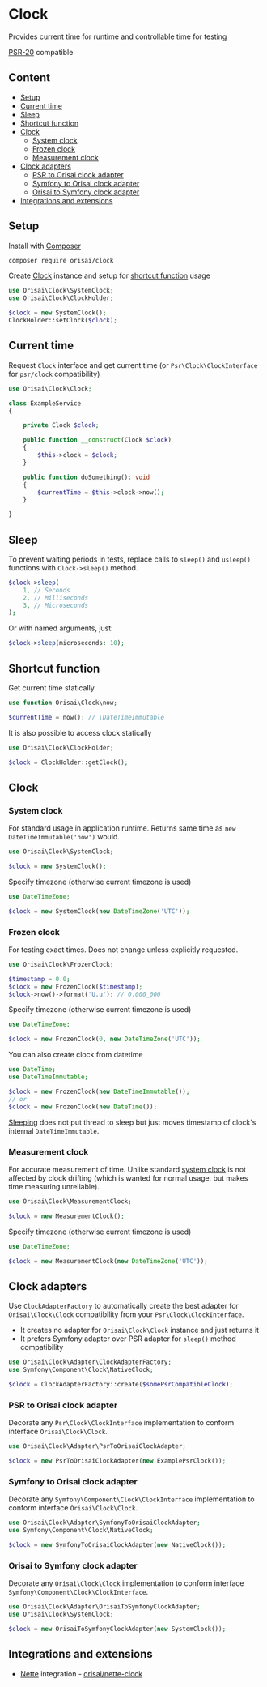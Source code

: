 # Clock

Provides current time for runtime and controllable time for testing

[PSR-20](https://www.php-fig.org/psr/psr-20/) compatible

## Content

- [Setup](#setup)
- [Current time](#current-time)
- [Sleep](#sleep)
- [Shortcut function](#shortcut-function)
- [Clock](#clock-1)
	- [System clock](#system-clock)
	- [Frozen clock](#frozen-clock)
	- [Measurement clock](#measurement-clock)
- [Clock adapters](#clock-adapters)
	- [PSR to Orisai clock adapter](#psr-to-orisai-clock-adapter)
	- [Symfony to Orisai clock adapter](#symfony-to-orisai-clock-adapter)
	- [Orisai to Symfony clock adapter](#orisai-to-symfony-clock-adapter)
- [Integrations and extensions](#integrations-and-extensions)

## Setup

Install with [Composer](https://getcomposer.org)

```sh
composer require orisai/clock
```

Create [Clock](#clock-usage) instance and setup for [shortcut function](#shortcut-function) usage

```php
use Orisai\Clock\SystemClock;
use Orisai\Clock\ClockHolder;

$clock = new SystemClock();
ClockHolder::setClock($clock);
```

## Current time

Request `Clock` interface and get current time (or `Psr\Clock\ClockInterface` for `psr/clock` compatibility)

```php
use Orisai\Clock\Clock;

class ExampleService
{

	private Clock $clock;

	public function __construct(Clock $clock)
	{
		$this->clock = $clock;
	}

	public function doSomething(): void
	{
		$currentTime = $this->clock->now();
	}

}
```

## Sleep

To prevent waiting periods in tests, replace calls to `sleep()` and `usleep()` functions with `Clock->sleep()` method.

```php
$clock->sleep(
	1, // Seconds
	2, // Milliseconds
	3, // Microseconds
);
```

Or with named arguments, just:

```php
$clock->sleep(microseconds: 10);
```

## Shortcut function

Get current time statically

```php
use function Orisai\Clock\now;

$currentTime = now(); // \DateTimeImmutable
```

It is also possible to access clock statically

```php
use Orisai\Clock\ClockHolder;

$clock = ClockHolder::getClock();
```

## Clock

### System clock

For standard usage in application runtime. Returns same time as `new DateTimeImmutable('now')` would.

```php
use Orisai\Clock\SystemClock;

$clock = new SystemClock();
```

Specify timezone (otherwise current timezone is used)

```php
use DateTimeZone;

$clock = new SystemClock(new DateTimeZone('UTC'));
```

### Frozen clock

For testing exact times. Does not change unless explicitly requested.

```php
use Orisai\Clock\FrozenClock;

$timestamp = 0.0;
$clock = new FrozenClock($timestamp);
$clock->now()->format('U.u'); // 0.000_000
```

Specify timezone (otherwise current timezone is used)

```php
use DateTimeZone;

$clock = new FrozenClock(0, new DateTimeZone('UTC'));
```

You can also create clock from datetime

```php
use DateTime;
use DateTimeImmutable;

$clock = new FrozenClock(new DateTimeImmutable());
// or
$clock = new FrozenClock(new DateTime());
```

[Sleeping](#sleep) does not put thread to sleep but just moves timestamp of clock's internal `DateTimeImmutable`.

### Measurement clock

For accurate measurement of time. Unlike standard [system clock](#system-clock) is not affected by clock drifting
(which is wanted for normal usage, but makes time measuring unreliable).

```php
use Orisai\Clock\MeasurementClock;

$clock = new MeasurementClock();
```

Specify timezone (otherwise current timezone is used)

```php
use DateTimeZone;

$clock = new MeasurementClock(new DateTimeZone('UTC'));
```

## Clock adapters

Use `ClockAdapterFactory` to automatically create the best adapter for `Orisai\Clock\Clock` compatibility from
your `Psr\Clock\ClockInterface`.

- It creates no adapter for `Orisai\Clock\Clock` instance and just returns it
- It prefers Symfony adapter over PSR adapter for `sleep()` method compatibility

```php
use Orisai\Clock\Adapter\ClockAdapterFactory;
use Symfony\Component\Clock\NativeClock;

$clock = ClockAdapterFactory::create($somePsrCompatibleClock);
```

### PSR to Orisai clock adapter

Decorate any `Psr\Clock\ClockInterface` implementation to conform interface `Orisai\Clock\Clock`.

```php
use Orisai\Clock\Adapter\PsrToOrisaiClockAdapter;

$clock = new PsrToOrisaiClockAdapter(new ExamplePsrClock());
```

### Symfony to Orisai clock adapter

Decorate any `Symfony\Component\Clock\ClockInterface` implementation to conform interface `Orisai\Clock\Clock`.

```php
use Orisai\Clock\Adapter\SymfonyToOrisaiClockAdapter;
use Symfony\Component\Clock\NativeClock;

$clock = new SymfonyToOrisaiClockAdapter(new NativeClock());
```

### Orisai to Symfony clock adapter

Decorate any `Orisai\Clock\Clock` implementation to conform interface `Symfony\Component\Clock\ClockInterface`.

```php
use Orisai\Clock\Adapter\OrisaiToSymfonyClockAdapter;
use Orisai\Clock\SystemClock;

$clock = new OrisaiToSymfonyClockAdapter(new SystemClock());
```

## Integrations and extensions

- [Nette](https://github.com/nette) integration - [orisai/nette-clock](https://github.com/orisai/nette-clock)
